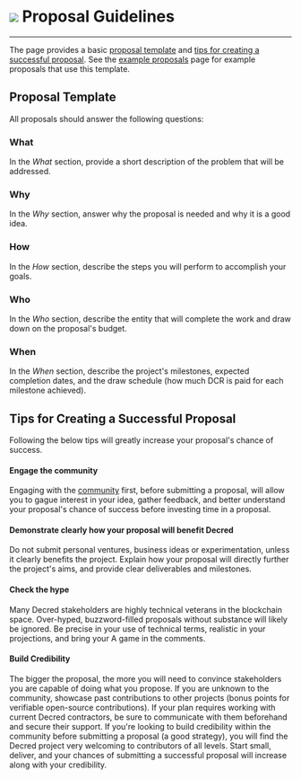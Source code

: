# <img class="dcr-icon" src="/img/dcr-icons/Politeia.svg" /> Proposal Guidelines

---

The page provides a basic [proposal template](#proposal-template) and
[tips for creating a successful proposal](#tips-for-creating-a-successful-proposal).
See the [example proposals](../../governance/politeia/example-proposals.md) page for
example proposals that use this template.


## Proposal Template

All proposals should answer the following questions:

### What

In the *What* section, provide a short description of the problem that will 
be addressed.

### Why

In the *Why* section, answer why the proposal is needed and why it is
a good idea.

### How

In the *How* section, describe the steps you will perform to accomplish your
goals.

### Who

In the *Who* section, describe the entity that will 
complete the work and draw down on the proposal's budget.

### When

In the *When* section, describe the project's milestones, expected 
completion dates, and the draw schedule (how much DCR is paid for each milestone achieved).

## Tips for Creating a Successful Proposal

Following the below tips will greatly increase your proposal's chance of success. 

#### Engage the community

Engaging with the [community](../../getting-started/beginner-guide.md#community) first, 
before submitting a proposal, will allow you to gague interest in your idea, gather 
feedback, and better understand your proposal's chance of success before investing time
in a proposal. 

#### Demonstrate clearly how your proposal will benefit Decred

Do not submit personal ventures, business ideas
or experimentation, unless it clearly benefits the project.
Explain how your proposal will directly further the project's aims, and provide
clear deliverables and milestones. 

#### Check the hype

Many Decred stakeholders are highly technical veterans in the 
blockchain space. Over-hyped, buzzword-filled proposals without substance will likely be
ignored. Be precise in your use of technical terms, realistic in your projections, 
and bring your A game in the comments.

#### Build Credibility

The bigger the proposal, the more you will need to convince stakeholders you 
are capable of doing what you propose. If you are unknown to the community, showcase past 
contributions to other projects (bonus points for verifiable open-source contributions). 
If your plan requires working with current Decred contractors,
be sure to communicate with them beforehand and secure their support. If you're looking to
build credibility within the community before submitting a proposal (a good strategy), 
you will find the Decred project very welcoming to contributors of all levels. Start small, 
deliver, and your chances of submitting a successful proposal will increase along with your
credibility. 

